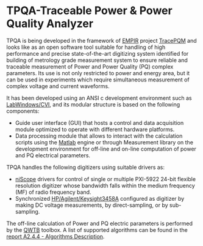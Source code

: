 

# TPQA-Traceable Power & Power Quality Analyzer


TPQA is being developed in the framework of [EMPIR](https://msu.euramet.org/calls.html) project [TracePQM](http://tracepqm.cmi.cz/)
and looks like as an open software tool suitable for handling of high performance and precise state-of-the-art digitizing system identified for
building of metrology grade measurement system to ensure reliable and traceable measurement of Power and Power Quality (PQ) complex parameters. Its use is not
only restricted to power and energy area, but it can be used in experiments which require simultaneous measurement of complex voltage and current
waveforms.

It has been developed using an ANSI c development environment such as [LabWindows/CVI](http://www.ni.com/lwcvi/i/), and  its  modular
structure is based on the following components:

 - Guide user interface (GUI) that hosts a control and data acquisition module optimized
to operate with different hardware platforms.
 - Data processing module that allows to interact with the calculation scripts using
the [Matlab](https://uk.mathworks.com/products/matlab.html)
engine or through Measurement library on the development environment for
off-line and on-line computation of power and PQ electrical parameters.

TPQA handles the following digitizers using suitable drivers as:

 - [niScope](http://sine.ni.com/nips/cds/view/p/lang/cs/nid/12638)
drivers for control of single or multiple PXI-5922 24-bit flexible resolution
digitizer whose bandwidth falls within the medium frequency (MF) of radio frequency
band.
 - Synchronized [HP/Agilent/Keysight3458A](https://www.keysight.com/en/pd-1000001297%3Aepsg%3Apro-pn-3458A/digital-multimeter-8-digit?cc=US&lc=eng)
configured as  digitizer by making DC voltage measurements, by direct-sampling, or by sub-sampling.

The off-line calculation of Power and PQ electric parameters is performed by the [QWTB](https://qwtb.github.io/qwtb/)
toolbox. A list of supported algorithms can be found in the [report A2.4.4 - Algorithms Description](https://github.com/smaslan/TWM/blob/master/doc/A244%20Algorithms%20description.pdf).




